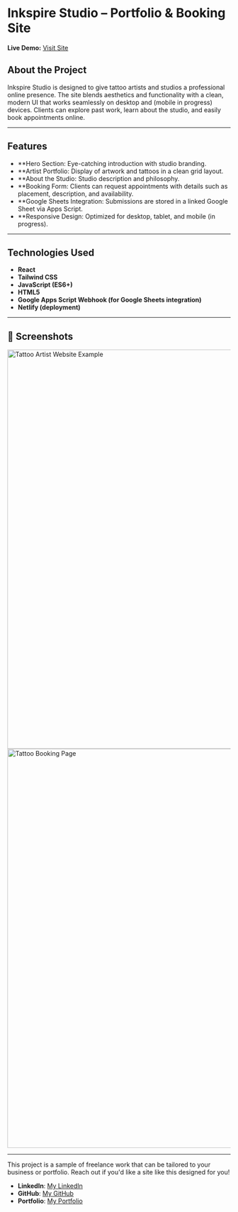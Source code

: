 # Inkspire Studio – Portfolio & Booking Site  
**Live Demo:** [Visit Site](https://inkspire-studio.netlify.app/) 

## About the Project
Inkspire Studio is designed to give tattoo artists and studios a professional online presence. The site blends aesthetics and functionality with a clean, modern UI that works seamlessly on desktop and (mobile in progress) devices. Clients can explore past work, learn about the studio, and easily book appointments online.

---

## Features
- **Hero Section: Eye-catching introduction with studio branding.
- **Artist Portfolio: Display of artwork and tattoos in a clean grid layout.
- **About the Studio: Studio description and philosophy.
- **Booking Form: Clients can request appointments with details such as placement, description, and availability.
- **Google Sheets Integration: Submissions are stored in a linked Google Sheet via Apps Script.
- **Responsive Design: Optimized for desktop, tablet, and mobile (in progress).


---

## Technologies Used
- **React**  
- **Tailwind CSS**  
- **JavaScript (ES6+)**  
- **HTML5**  
- **Google Apps Script Webhook (for Google Sheets integration)**  
- **Netlify (deployment)**  

---

## 📸 Screenshots
<img width="1440" height="900" alt="Tattoo Artist Website Example" src="https://github.com/user-attachments/assets/2a055764-3dcc-49dd-8c57-2938d71bda69" />

<img width="1440" height="900" alt="Tattoo Booking Page" src="https://github.com/user-attachments/assets/d86f072a-d9ab-4186-bfa3-f3bc95029b1f" />

---

This project is a sample of freelance work that can be tailored to your business or portfolio. Reach out if you'd like a site like this designed for you!

- **LinkedIn**: [My LinkedIn](https://www.linkedin.com/in/chelsea-ramdat)
- **GitHub**: [My GitHub](https://github.com/ChelsR29)
- **Portfolio**: [My Portfolio](https://chelsea-react-portfolio.netlify.app/)
